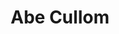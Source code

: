 ---
title: Abe Cullom
position: Undergraduate Researcher
layout: default
contact:
publications: 
image: /images/user-icon.svg
group: undergrad
year-start: 2015
year-end: 2018
present-position: PhD student, Virginia Tech
---